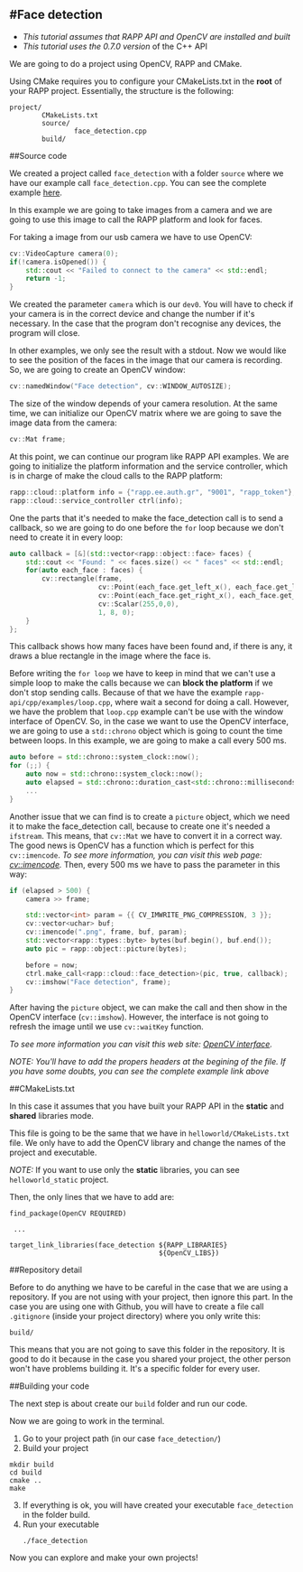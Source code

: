 #Face detection
---------------

* *This tutorial assumes that RAPP API and OpenCV are installed and built*
* *This tutorial uses the 0.7.0 version* of the C++ API

We are going to do a project using OpenCV, RAPP and CMake.

Using CMake requires you to configure your CMakeLists.txt in the **root** of your RAPP project.
Essentially, the structure is the following:

```
project/
        CMakeLists.txt
        source/
                face_detection.cpp
        build/
```

##Source code

We created a project called `face_detection` with a folder `source` where we have our
example call `face_detection.cpp`.
You can see the complete example [here](source/face_detection.cpp).

In this example we are going to take images from a camera and we are going to use this image
to call the RAPP platform and look for faces.

For taking a image from our usb camera we have to use OpenCV:

```cpp
cv::VideoCapture camera(0); 
if(!camera.isOpened()) { 
    std::cout << "Failed to connect to the camera" << std::endl;
    return -1;
}
```

We created the parameter `camera` which is our `dev0`. You will have to check if your camera is
in the correct device and change the number if it's necessary. In the case that the program
don't recognise any devices, the program will close.

In other examples, we only see the result with a stdout. Now we would like to see the position
of the faces in the image that our camera is recording. So, we are going to create an OpenCV window:

```cpp
cv::namedWindow("Face detection", cv::WINDOW_AUTOSIZE);
```

The size of the window depends of your camera resolution.
At the same time, we can initialize our OpenCV matrix where we are going to save the image data
from the camera:

```cpp
cv::Mat frame;
```

At this point, we can continue our program like RAPP API examples.
We are going to initialize the platform information and the service controller, which is in charge
of make the cloud calls to the RAPP platform:

```cpp
rapp::cloud::platform info = {"rapp.ee.auth.gr", "9001", "rapp_token"}; 
rapp::cloud::service_controller ctrl(info);
```

One the parts that it's needed to make the face_detection call is to send a callback, 
so we are going to do one before the `for` loop because we don't need to create it in every loop:

```cpp
auto callback = [&](std::vector<rapp::object::face> faces) { 
    std::cout << "Found: " << faces.size() << " faces" << std::endl; 
    for(auto each_face : faces) {
        cv::rectangle(frame,
                      cv::Point(each_face.get_left_x(), each_face.get_left_y()),
                      cv::Point(each_face.get_right_x(), each_face.get_right_x()),
                      cv::Scalar(255,0,0),
                      1, 8, 0);
    }
};
```

This callback shows how many faces have been found and, if there is any, 
it draws a blue rectangle in the image where the face is.

Before writing the `for loop` we have to keep in mind that we can't use a simple loop
to make the calls because we can **block the platform** if we don't stop sending calls. 
Because of that we have the example `rapp-api/cpp/examples/loop.cpp`, where wait a second 
for doing a call. However, we have the problem that `loop.cpp` example can't be use with
the window interface of OpenCV. So, in the case we want to use the OpenCV interface, we are
going to use a `std::chrono` object which is going to count the time between loops.
In this example, we are going to make a call every 500 ms.

```cpp
auto before = std::chrono::system_clock::now();
for (;;) {
    auto now = std::chrono::system_clock::now();
    auto elapsed = std::chrono::duration_cast<std::chrono::milliseconds>(now - before).count(); 
    ...
}
```

Another issue that we can find is to create a `picture` object, which we need it to make the face_detection call,
because to create one it's needed a `ifstream`. This means, that `cv::Mat` we have to convert it in a correct way. 
The good news is OpenCV has a function which is perfect for this `cv::imencode`.
*To see more information, you can visit this web page: [cv::imencode](http://docs.opencv.org/2.4/modules/highgui/doc/reading_and_writing_images_and_video.html).*
Then, every 500 ms we have to pass the parameter in this way:

```cpp
if (elapsed > 500) {
    camera >> frame;

    std::vector<int> param = {{ CV_IMWRITE_PNG_COMPRESSION, 3 }};
    cv::vector<uchar> buf;
    cv::imencode(".png", frame, buf, param);
    std::vector<rapp::types::byte> bytes(buf.begin(), buf.end());
    auto pic = rapp::object::picture(bytes);

    before = now;
    ctrl.make_call<rapp::cloud::face_detection>(pic, true, callback);
    cv::imshow("Face detection", frame);
}
```

After having the `picture` object, we can make the call and then show in the OpenCV interface (`cv::imshow`).
However, the interface is not going to refresh the image until we use `cv::waitKey` function.

*To see more information you can visit this web site: [OpenCV interface](http://docs.opencv.org/2.4/modules/highgui/doc/user_interface.html).*

*NOTE: You'll have to add the propers headers at the begining of the file. If you have some doubts, you can see the complete example link above*

##CMakeLists.txt

In this case it assumes that you have built your RAPP API in the **static** and **shared** libraries mode.

This file is going to be the same that we have in `helloworld/CMakeLists.txt` file.
We only have to add the OpenCV library and change the names of the project and executable.

*NOTE:* If you want to use only the **static** libraries, you can see `helloworld_static` project.

Then, the only lines that we have to add are:

```
find_package(OpenCV REQUIRED)

 ...

target_link_libraries(face_detection ${RAPP_LIBRARIES}
                                     ${OpenCV_LIBS})

```

##Repository detail

Before to do anything we have to be careful in the case that we are using a repository.
If you are not using with your project, then ignore this part.
In the case you are using one with Github, you will have to create a file call `.gitignore`
(inside your project directory) where you only write this:

```
build/
```

This means that you are not going to save this folder in the repository. It is good to do it
because in the case you shared your project, the other person won't have problems building it.
It's a specific folder for every user.

##Building your code

The next step is about create our `build` folder and run our code.

Now we are going to work in the terminal.

1. Go to your project path (in our case `face_detection/`)
2. Build your project
```
mkdir build
cd build 
cmake ..
make
```

3. If everything is ok, you will have created your executable `face_detection` in the folder build.
4. Run your executable
    ```
    ./face_detection
    ```

Now you can explore and make your own projects!
